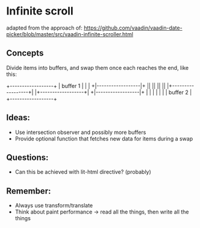 # Infinite scroll #
adapted from the approach of:
https://github.com/vaadin/vaadin-date-picker/blob/master/src/vaadin-infinite-scroller.html

## Concepts ##
Divide items into buffers, and swap them once each reaches the end, like this:

 +------------------+
 |    buffer 1      |
 |                  |
+|------------------|+
||                  ||
||                  ||
|+------------------+|
|+------------------+|
+|------------------|+
 |                  |
 |                  |
 |                  |
 |    buffer 2      |
 +------------------+   

## Ideas: ##
- Use intersection observer and possibly more buffers
- Provide optional function that fetches new data for items during a swap

## Questions: ##
- Can this be achieved with lit-html directive? (probably)

## Remember: ##
- Always use transform/translate
- Think about paint performance -> read all the things, then write all the things